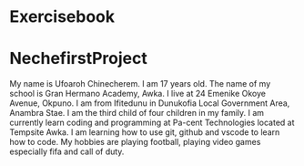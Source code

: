 ﻿# Exercisebook

# NechefirstProject

My name is Ufoaroh Chinecherem. I am 17 years old. The name of my school is Gran Hermano Academy, Awka. I live at 24 Emenike Okoye Avenue, Okpuno. I am from Ifitedunu in Dunukofia Local Government Area, Anambra Stae. I am the third child of four children in my family. I am currently learn coding and programming at Pa-cent Technologies located at Tempsite Awka. I am learning how to use git, github and vscode to learn how to code. My hobbies are playing football, playing video games especially fifa and call of duty.



